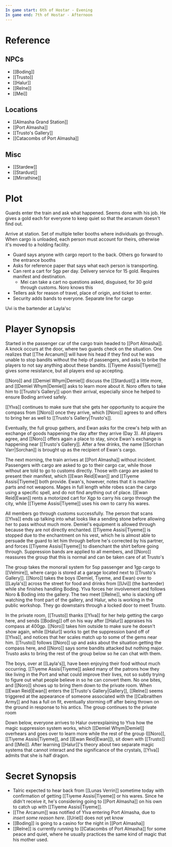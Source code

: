 ```yaml
---
In game start: 6th of Hostar - Evening
In game end: 7th of Hostar - Afternoon
---
```

# Reference
## NPCs
- [[Boding]]
- [[Trusto]]
- [[Halur]]
- [[Relne]]
- [[Mei]]
## Locations
- [[Almasha Grand Station]]
- [[Port Almasha]]
- [[Trusto's Gallery]]
- [[Catacombs of Port Almasha]]
## Misc
- [[Stardew]]
- [[Stardust]]
- [[Mirrathine]]

# Plot
Guards enter the train and ask what happened. Seems done with his job. He gives a gold each for everyone to keep quiet so that the arcanum doesn't find out.

Arrive at station. Set of multiple teller booths where individuals go through. When cargo is unloaded, each person must account for theirs, otherwise it's moved to a holding facility.

- Guard says anyone with cargo report to the back. Others go forward to the entrance booths
- Asks for reference paper that says what each person is transporting.
- Can rent a cart for 5gp per day. Delivery service for 15 gold. Requires manifest and destination.
	- Mei can take a cart no questions asked, disguised, for 30 gold through customs. Noro knows this
- Tellers ask for reason of travel, place of origin, and ticket to enter.
- Security adds bands to everyone. Separate line for cargo

Uvi is the bartender at Layla'sc
# Player Synopsis
Started in the passenger car of the cargo train headed to [[Port Almasha]]. A knock occurs at the door, where two guards check on the situation. One realizes that [[The Arcanum]] will have his head if they find out he was unable to stop bandits without the help of passengers, and asks to bribe the players to not say anything about these bandits. [[Tiyeme Assisi|Tiyeme]] gives some resistance, but all players end up accepting.

[[Noro]] and [[Demiel Whym|Demiel]] discuss the [[Stardust]] a little more, and [[Demiel Whym|Demiel]] asks to learn more about it. Noro offers to take him to [[Trusto's Gallery]] upon their arrival, especially since he helped to ensure Boding arrived safely.

[[Ylva]] continues to make sure that she gets her opportunity to acquire the compass from [[Noro]] once they arrive, which [[Noro]] agrees to and offers to bring her as well to [[Trusto's Gallery|Trusto's]].

Eventually, the full group gathers, and Ewan asks for the crew's help with an exchange of goods happening the day after they arrive (Day 3). All players agree, and [[Noro]] offers again a place to stay, since Ewan's exchange is happening near [[Trusto's Gallery]]. After a few drinks, the name [[Sorchan Varr|Sorchan]] is brought up as the recipient of Ewan's cargo.

The next morning, the train arrives at [[Port Almasha]] without incident. Passengers with cargo are asked to go to their cargo car, while those without are told to go to customs directly. Those with cargo are asked to present their manifest, which [[Ewan Reid|Ewan]] and [[Tiyeme Assisi|Tiyeme]] both provide. Ewan's, however, notes that it is machine parts and not weapons. Mages in full length white robes scan the cargo using a specific spell, and do not find anything out of place. [[Ewan Reid|Ewan]] rents a motorized cart for Xgp to carry his cargo through the city, while [[Tiyeme Assisi|Tiyeme]] uses his own to carry his wares.

All members go through customs successfully. The person that scans [[Ylva]] ends up talking into what looks like a sending stone before allowing her to pass without much more. Demiel's equipment is allowed through because they are not directly enchanted. [[Tiyeme Assisi|Tiyeme]] is stopped due to the enchantment on his vest, which he is almost able to persuade the guard to let him through before he's corrected by his partner, and forces [[Tiyeme Assisi|Tiyeme]] to disenchant the shirt before going through. Suppression bands are applied to all members, and [[Noro]] reassures the group that this is normal and can be taken care of at Trusto's

The group takes the monorail system for 5sp passenger and 1gp cargo to [[Velmire]], where cargo is stored at a garage located next to [[Trusto's Gallery]]. [[Noro]] takes the boys (Demiel, Tiyeme, and Ewan) over to [[Layla's]] across the street for food and drinks from [[Uvi]] (the bartender) while she finishes handling Boding. Ylva forces her involvement and follows Noro & Boding into the gallery. The two meet [[Relne]], who is slacking off watching the front part of the gallery, and Halur, who is working in the public workshop. They go downstairs through a locked door to meet Trusto.

In the private room, [[Trusto]] thanks [[Ylva]] for her help getting the cargo here, and sends [[Boding]] off on his way after [[Halur]] appraises his compass at 400gp. [[Noro]] takes him outside to make sure he doesn't show again, while [[Halur]] works to get the suppression band off of [[Ylva]], and notices that her scales match up to some of the gems near him. [[Trusto]] follows [[Noro]] up and asks about the situation getting the compass here, and [[Noro]] says some bandits attacked but nothing major. Trusto asks to bring the rest of the group below so he can chat with them.

The boys, over at [[Layla's]], have been enjoying their food without much occurring. [[Tiyeme Assisi|Tiyeme]] asked many of the patrons how they like living in the Port and what could improve their lives, not so subtly trying to figure out what people believe in so he can convert them. No one bites, and [[Noro]] shows up to bring them down to the private room. When [[Ewan Reid|Ewan]] enters the [[Trusto's Gallery|Gallery]], [[Relne]] seems triggered at the appearance of someone associated with the [[Calbraithen Army]] and has a full on fit, eventually storming off after being thrown on the ground in response to his antics. The group continues to the private room

Down below, everyone arrives to Halur overexplaining to Ylva how the magic suppression system works, which [[Demiel Whym|Demiel]] overhears and goes over to learn more while the rest of the group ([[Noro]], [[Tiyeme Assisi|Tiyeme]], and [[Ewan Reid|Ewan]]), sit down with [[Trusto]] and [[Mei]]. After learning [[Halur]]'s theory about two separate magic systems that cannot interact and the significance of the crystals, [[Ylva]] admits that she is half dragon.
# Secret Synopsis
- Talric expected to hear back from [[Lunas Verrin]] sometime today with confirmation of getting [[Tiyeme Assisi|Tiyeme]] or his wares. Since he didn't receive it, he's considering going to [[Port Almasha]] on his own to catch up with [[Tiyeme Assisi|Tiyeme]].
- [[The Arcanum]] was notified of Ylva entering Port Almasha, due to *insert some reason here*. [[Uriel]] does not yet know
- [[Boding]] is going to a casino for the night in [[Port Almasha]]
- [[Relne]] is currently running to [[Catacombs of Port Almasha]] for some peace and quiet, where he usually practices the same kind of magic that his mother used. 


